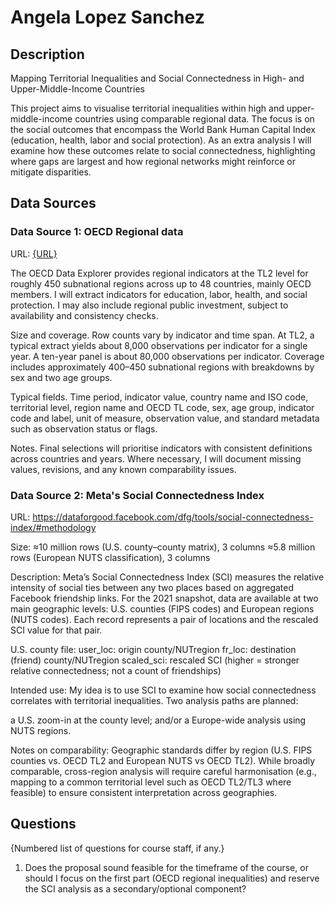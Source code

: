 # Angela Lopez Sanchez

## Description

Mapping Territorial Inequalities and Social Connectedness in High- and Upper-Middle-Income Countries
 
This project aims to visualise territorial inequalities within high and upper-middle-income countries using comparable regional data. The focus is on the social outcomes that encompass the World Bank Human Capital Index (education, health, labor and social protection). As an extra analysis I will examine how these outcomes relate to social connectedness, highlighting where gaps are largest and how regional networks might reinforce or mitigate disparities.

## Data Sources

### Data Source 1: OECD Regional data 

URL: [{URL}](https://data-explorer.oecd.org/?fs[0]=Topic%2C1%7CRegional%252C%20rural%20and%20urban%20development%23GEO%23%7CRegions%23GEO_REG%23&pg=0&fc=Topic&bp=true&snb=98)

The OECD Data Explorer provides regional indicators at the TL2 level for roughly 450 subnational regions across up to 48 countries, mainly OECD members. I will extract indicators for education, labor, health, and social protection. I may also include regional public investment, subject to availability and consistency checks.

Size and coverage. Row counts vary by indicator and time span. At TL2, a typical extract yields about 8,000 observations per indicator for a single year. A ten-year panel is about 80,000 observations per indicator. Coverage includes approximately 400–450 subnational regions with breakdowns by sex and two age groups.

Typical fields. Time period, indicator value, country name and ISO code, territorial level, region name and OECD TL code, sex, age group, indicator code and label, unit of measure, observation value, and standard metadata such as observation status or flags.

Notes. Final selections will prioritise indicators with consistent definitions across countries and years. Where necessary, I will document missing values, revisions, and any known comparability issues. 


### Data Source 2: Meta's Social Connectedness Index 

URL: https://dataforgood.facebook.com/dfg/tools/social-connectedness-index/#methodology

Size: ≈10 million rows (U.S. county–county matrix), 3 columns
      ≈5.8 million rows (European NUTS classification), 3 columns

Description:
Meta’s Social Connectedness Index (SCI) measures the relative intensity of social ties between any two places based on aggregated Facebook friendship links. For the 2021 snapshot, data are available at two main geographic levels: U.S. counties (FIPS codes) and European regions (NUTS codes). Each record represents a pair of locations and the rescaled SCI value for that pair.

U.S. county file: 
user_loc: origin county/NUTregion
fr_loc: destination (friend) county/NUTregion
scaled_sci: rescaled SCI (higher = stronger relative connectedness; not a count of friendships)

Intended use:
My idea is to use SCI to examine how social connectedness correlates with territorial inequalities. Two analysis paths are planned:

a U.S. zoom-in at the county level; and/or
a Europe-wide analysis using NUTS regions.

Notes on comparability:
Geographic standards differ by region (U.S. FIPS counties vs. OECD TL2 and  European NUTS vs OECD TL2). While broadly comparable, cross-region analysis will require careful harmonisation (e.g., mapping to a common territorial level such as OECD TL2/TL3 where feasible) to ensure consistent interpretation across geographies.

## Questions

{Numbered list of questions for course staff, if any.}

1. Does the proposal sound feasible for the timeframe of the course, or should I focus on the first part (OECD regional inequalities) and reserve the SCI analysis as a secondary/optional component?
